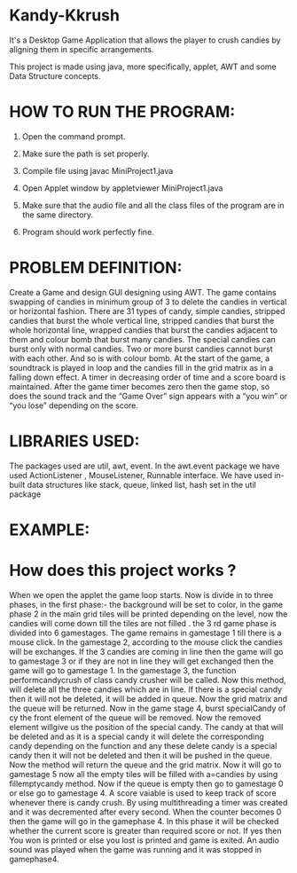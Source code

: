 # Kandy-Kkrush

It's a Desktop Game Application that allows the player to crush candies by aligning them in specific arrangements.

This project is made using java, more specifically, applet, AWT and some Data Structure concepts.


# HOW TO RUN THE PROGRAM:

  1. Open the command prompt.
  
  2. Make sure the path is set properly.
  
  3. Compile file using javac MiniProject1.java
  
  4. Open Applet window by appletviewer MiniProject1.java
  
  5. Make sure that the audio file and all the class files of the program are in the same directory.
  
  6. Program should work perfectly fine.


# PROBLEM DEFINITION:

Create a Game and design GUI designing using AWT. The game contains swapping of candies
in minimum group of 3 to delete the candies in vertical or horizontal fashion. There are 31
types of candy, simple candies, stripped candies that burst the whole vertical line, stripped
candies that burst the whole horizontal line, wrapped candies that burst the candies
adjacent to them and colour bomb that burst many candies. The special candies can burst
only with normal candies. Two or more burst candies cannot burst with each other. And so
is with colour bomb. At the start of the game, a soundtrack is played in loop and the candies
fill in the grid matrix as in a falling down effect. A timer in decreasing order of time and a
score board is maintained. After the game timer becomes zero then the game stop, so does
the sound track and the “Game Over” sign appears with a “you win” or “you lose”
depending on the score.


# LIBRARIES USED: 

The packages used are util, awt, event.
In the awt.event package we have used ActionListener , MouseListener, Runnable interface.
We have used in-built data structures like stack, queue, linked list, hash set in the util
package


# EXAMPLE:



# How does this project works ?

When we open the applet the game loop starts. Now is divide in to three phases, in the first
phase:- the background will be set to color, in the game phase 2 in the main grid tiles will be
printed depending on the level, now the candies will come down till the tiles are not filled .
the 3 rd game phase is divided into 6 gamestages. The game remains in gamestage 1 till there
is a mouse click. In the gamestage 2, according to the mouse click the candies will be
exchanges. If the 3 candies are coming in line then the game will go to gamestage 3 or if
they are not in line they will get exchanged then the game will go to gamestage 1. In the
gamestage 3, the function performcandycrush of class candy crusher will be called. Now this
method, will delete all the three candies which are in line. If there is a special candy then it
will not be deleted, it will be added in queue. Now the grid matrix and the queue will be
returned. Now in the game stage 4, burst specialCandy of cy the front element of the queue
will be removed. Now the removed element willgive us the position of the special candy.
The candy at that will be deleted and as it is a special candy it will delete the corresponding
candy depending on the function and any these delete candy is a special candy then it will
not be deleted and then it will be pushed in the queue. Now the method will return the
queue and the grid matrix. Now it will go to gamestage 5 now all the empty tiles will be
filled with a=candies by using fillemptycandy method. Now if the queue is empty then go to
gamestage 0 or else go to gamestage 4. A score vaiable is used to keep track of score
whenever there is candy crush. By using multithreading a timer was created and it was
decremented after every second. When the counter becomes 0 then the game will go in the
gamephase 4. In this phase it will be checked whether the current score is greater than
required score or not. If yes then You won is printed or else you lost is printed and game is
exited. An audio sound was played when the game was running and it was stopped in
gamephase4.

